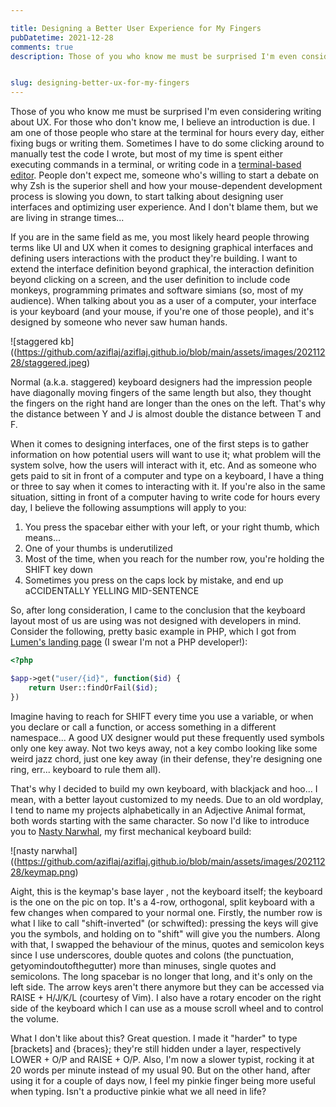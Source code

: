 ```yaml
---

title: Designing a Better User Experience for My Fingers
pubDatetime: 2021-12-28
comments: true
description: Those of you who know me must be surprised I'm even considering writing about UX. For those who don't know me, I believe an introduction is due. I am one of those people who stare at the terminal for hours every day, either fixing bugs or writing them. Sometimes I have to do some clicking around to manually test the code I wrote, but most of my time is spent either executing commands in a terminal, or writing code in a terminal-based editor. People don't expect me, someone who's willing to start a debate on why Zsh is the superior shell and how your mouse-dependent development process is slowing you down, to start talking about designing user interfaces and optimizing user experience. And I don't blame them, but we are living in strange times...


slug: designing-better-ux-for-my-fingers
---
```


Those of you who know me must be surprised I'm even considering writing about UX. For those who don't know me, I believe an introduction is due. I am one of those people who stare at the terminal for hours every day, either fixing bugs or writing them. Sometimes I have to do some clicking around to manually test the code I wrote, but most of my time is spent either executing commands in a terminal, or writing code in a [terminal-based editor](https://neovim.io/). People don't expect me, someone who's willing to start a debate on why Zsh is the superior shell and how your mouse-dependent development process is slowing you down, to start talking about designing user interfaces and optimizing user experience. And I don't blame them, but we are living in strange times...

If you are in the same field as me, you most likely heard people throwing terms like UI and UX when it comes to designing graphical interfaces and defining users interactions with the product they're building. I want to extend the interface definition beyond graphical, the interaction definition beyond clicking on a screen, and the user definition to include code monkeys, programming primates and software simians (so, most of my audience). When talking about you as a user of a computer, your interface is your keyboard (and your mouse, if you're one of those people), and it's designed by someone who never saw human hands.

![staggered kb]((https://github.com/aziflaj/aziflaj.github.io/blob/main/assets/images/20211228/staggered.jpeg)

Normal (a.k.a. staggered) keyboard designers had the impression people have diagonally moving fingers of the same length but also, they thought the fingers on the right hand are longer than the ones on the left. That's why the distance between Y and J is almost double the distance between T and F.

When it comes to designing interfaces, one of the first steps is to gather information on how potential users will want to use it; what problem will the system solve, how the users will interact with it, etc. And as someone who gets paid to sit in front of a computer and type on a keyboard, I have a thing or three to say when it comes to interacting with it. If you're also in the same situation, sitting in front of a computer having to write code for hours every day, I believe the following assumptions will apply to you:

1. You press the spacebar either with your left, or your right thumb, which means...
2. One of your thumbs is underutilized
3. Most of the time, when you reach for the number row, you're holding the SHIFT key down
4. Sometimes you press on the caps lock by mistake, and end up aCCIDENTALLY YELLING MID-SENTENCE

So, after long consideration, I came to the conclusion that the keyboard layout most of us are using was not designed with developers in mind. Consider the following, pretty basic example in PHP, which I got from [Lumen's landing page](https://lumen.laravel.com/) (I swear I'm not a PHP developer!):

```php
<?php

$app->get("user/{id}", function($id) {
    return User::findOrFail($id);
})
```

Imagine having to reach for SHIFT every time you use a variable, or when you declare or call a function, or access something in a different namespace... A good UX designer would put these frequently used symbols only one key away. Not two keys away, not a key combo looking like some weird jazz chord, just one key away (in their defense, they're designing one ring, err... keyboard to rule them all).

That's why I decided to build my own keyboard, with blackjack and hoo... I mean, with a better layout customized to my needs. Due to an old wordplay, I tend to name my projects alphabetically in an Adjective Animal format, both words starting with the same character. So now I'd like to introduce you to [Nasty Narwhal](https://github.com/aziflaj/qmk_firmware), my first mechanical keyboard build:



![nasty narwhal]((https://github.com/aziflaj/aziflaj.github.io/blob/main/assets/images/20211228/keymap.png)

Aight, this is the keymap's base layer , not the keyboard itself; the keyboard is the one on the pic on top. It's a 4-row, orthogonal, split keyboard with a few changes when compared to your normal one. Firstly, the number row is what I like to call "shift-inverted" (or schwifted): pressing the keys will give you the symbols, and holding on to "shift" will give you the numbers. Along with that, I swapped the behaviour of the minus, quotes and semicolon keys since I use underscores, double quotes and colons (the punctuation, getyomindoutofthegutter) more than minuses, single quotes and semicolons. The long spacebar is no longer that long, and it's only on the left side. The arrow keys aren't there anymore but they can be accessed via RAISE + H/J/K/L (courtesy of Vim). I also have a rotary encoder on the right side of the keyboard which I can use as a mouse scroll wheel and to control the volume.

What I don't like about this? Great question. I made it "harder" to type [brackets] and {braces}; they're still hidden under a layer, respectively LOWER + O/P and RAISE + O/P. Also, I'm now a slower typist, rocking it at 20 words per minute instead of my usual 90. But on the other hand, after using it for a couple of days now, I feel my pinkie finger being more useful when typing. Isn't a productive pinkie what we all need in life?
